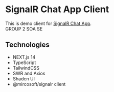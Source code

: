 # SignalR Chat App Client

This is demo client for [SignalR Chat App](https://github.com/maxrave-dev/signalrchatapp).<br/>
GROUP 2 SOA SE

## Technologies
- NEXT.js 14
- TypeScript
- TailwindCSS
- SWR and Axios
- Shadcn UI
- @mircosoft/signalr client